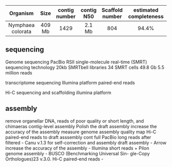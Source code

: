 | Organism | Size | contig<br>number | contig<br>N50 | Scaffold<br>number | estimated completeness | 
| :------------: | :------------: |  :------------: | :------------: | :------------: | :------------: | 
|Nymphaea colorata|409 Mb| 1429 | 2.1 Mb| 804 | 94.4%

## sequencing
Genome sequencing
PacBio RSII single-molecule real-time (SMRT) sequencing technology
20kb SMRTbell libraries
34 SMRT cells
49.8 Gb 5.5 million reads

transcriptome sequencing 
Illumina platform 
paired-end reads

Hi-C sequencing and scaffolding 
illumina platform

## assembly
remove organellar DNA, reads of poor quality or short length, and chimaeras 
contig-level assembly 
Polish the draft assembly
increase the accuracy of the assembly
measure genome assembly quality
map Hi-C paired-end reads to draft asssembly cont
full PacBio long reads after filtered - Canu v.1.3 for self-correction and assembly 
draft assembly - Arrow
increase the accuracy of the assembly - Illumina short reads + Pilon
genome assembly - BUSCO (Benchmarking Universal Sin-
gle-Copy Orthologues)23 v.3.0.
Hi-C paired-end reads - 

<!--stackedit_data:
eyJoaXN0b3J5IjpbMTI5NDQ0MjgyNSwtMzQyODE0NTAxLDEwMz
g5Nzc3NzEsMjAzNDMwMDE5NCwtNzI2MjgxMTAxLDYzMzUxNTIx
MCwxMzU2MTg0MjUxLC0xNTM0MjcyMTgxLDE0OTUxMDU0MjAsLT
IwMzc1Mjc0MiwtMTUwNDMzNDExMywtNjQ2NDg1NDMxLDQ5Nzgx
ODgxMF19
-->